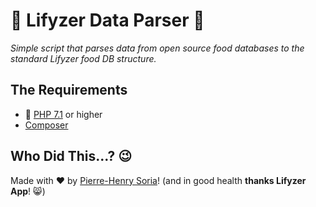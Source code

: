 # 🍏 Lifyzer Data Parser 🍓

_Simple script that parses data from open source food databases to the standard Lifyzer food DB structure._


## The Requirements

* 🐘 [PHP 7.1](http://php.net/releases/7_1_0.php) or higher
* [Composer](https://getcomposer.org)


## Who Did This...? 😉

Made with ❤️ by [Pierre-Henry Soria](http://ph7.me)! (and in good health **thanks Lifyzer App**! 😸)
